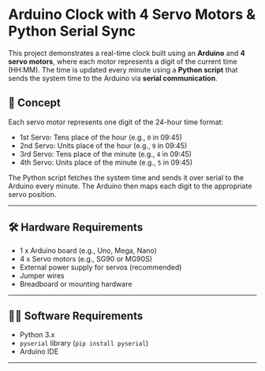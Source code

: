 # Arduino Clock with 4 Servo Motors & Python Serial Sync

This project demonstrates a real-time clock built using an **Arduino** and **4 servo motors**, where each motor represents a digit of the current time (HH:MM). The time is updated every minute using a **Python script** that sends the system time to the Arduino via **serial communication**.

## 🧠 Concept

Each servo motor represents one digit of the 24-hour time format:
- 1st Servo: Tens place of the hour (e.g., `0` in 09:45)
- 2nd Servo: Units place of the hour (e.g., `9` in 09:45)
- 3rd Servo: Tens place of the minute (e.g., `4` in 09:45)
- 4th Servo: Units place of the minute (e.g., `5` in 09:45)

The Python script fetches the system time and sends it over serial to the Arduino every minute. The Arduino then maps each digit to the appropriate servo position.

---

## 🛠️ Hardware Requirements

- 1 x Arduino board (e.g., Uno, Mega, Nano)
- 4 x Servo motors (e.g., SG90 or MG90S)
- External power supply for servos (recommended)
- Jumper wires
- Breadboard or mounting hardware

---

## 🧑‍💻 Software Requirements

- Python 3.x
- `pyserial` library (`pip install pyserial`)
- Arduino IDE

---
